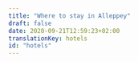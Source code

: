 ```yaml
---
title: "Where to stay in Alleppey"
draft: false
date: 2020-09-21T12:59:23+02:00
translationKey: hotels
id: "hotels"
---
```

